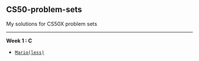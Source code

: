 <h2> CS50-problem-sets</h2>
My solutions for CS50X problem sets

---

<b>Week 1 : C</b>
+ <code><a href="">Mario(less)</a></code>